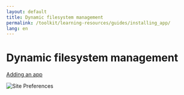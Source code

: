 ```yaml
---
layout: default
title: Dynamic filesystem management
permalink: /toolkit/learning-resources/guides/installing_app/
lang: en
---
```


# Dynamic filesystem management

[Adding an app](./installing_app.md#clone-the-pipeline-configuration-you-want-to-add-an-app-to)

![Site Preferences](../../../../images/toolkit/learning-resources/guides/Dynamic_filesystem/1_site_preferences.png)

